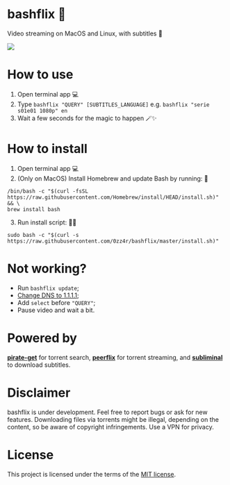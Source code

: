 # bashflix 🍿
Video streaming on MacOS and Linux, with subtitles 🎥

![](https://media.giphy.com/media/KeHU2lgmJG48m4hzp8/giphy.gif)


# How to use
1. Open terminal app 💻
2. Type `bashflix "QUERY" [SUBTITLES_LANGUAGE]` 
e.g. ```bashflix "serie s01e01 1080p" en```
4. Wait a few seconds for the magic to happen 🪄✨

# How to install
1. Open terminal app 💻
2. (Only on MacOS) Install Homebrew and update Bash by running: 🍺
``` 
/bin/bash -c "$(curl -fsSL https://raw.githubusercontent.com/Homebrew/install/HEAD/install.sh)" && \
brew install bash
```
3. Run install script: 🏃‍♀️ 
```
sudo bash -c "$(curl -s https://raw.githubusercontent.com/0zz4r/bashflix/master/install.sh)"
```

# Not working?
* Run `bashflix update`;
* [Change DNS to 1.1.1.1](https://1.1.1.1/dns/);
* Add `select` before `"QUERY"`;
* Pause video and wait a bit.

# Powered by
[**pirate-get**](https://github.com/vikstrous/pirate-get) for torrent search, [**peerflix**](https://github.com/mafintosh/peerflix) for torrent streaming,  and [**subliminal**](https://github.com/Diaoul/subliminal) to download subtitles.

# Disclaimer
bashflix is under development. Feel free to report bugs or ask for new features. 
Downloading files via torrents might be illegal, depending on the content, so be aware of copyright infringements. Use a VPN for privacy.

# License
This project is licensed under the terms of the [MIT license](https://github.com/0zz4r/bashflix/blob/master/LICENSE.md).
